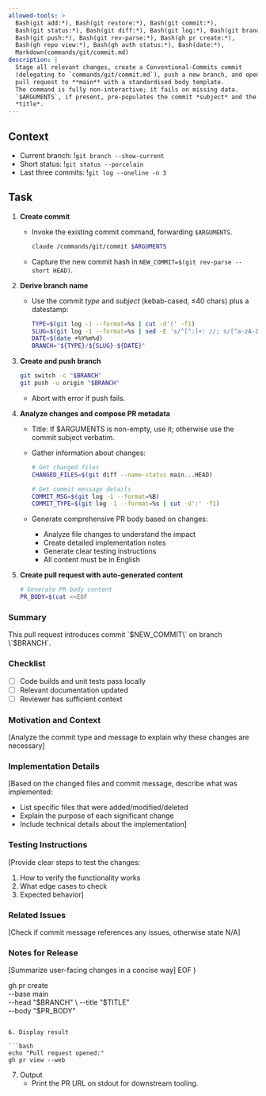 ```yaml
---
allowed-tools: >
  Bash(git add:*), Bash(git restore:*), Bash(git commit:*),
  Bash(git status:*), Bash(git diff:*), Bash(git log:*), Bash(git branch:*),
  Bash(git push:*), Bash(git rev-parse:*), Bash(gh pr create:*),
  Bash(gh repo view:*), Bash(gh auth status:*), Bash(date:*),
  Markdown(commands/git/commit.md)
description: |
  Stage all relevant changes, create a Conventional-Commits commit
  (delegating to `commands/git/commit.md`), push a new branch, and open a
  pull request to **main** with a standardised body template.
  The command is fully non-interactive; it fails on missing data.
  `$ARGUMENTS`, if present, pre-populates the commit *subject* and the PR
  *title*.
---
```


## Context

- Current branch: !`git branch --show-current`
- Short status: !`git status --porcelain`
- Last three commits: !`git log --oneline -n 3`

## Task

1. **Create commit**
   - Invoke the existing commit command, forwarding `$ARGUMENTS`.

     ```bash
     claude /commands/git/commit $ARGUMENTS
     ```

   - Capture the new commit hash in `NEW_COMMIT=$(git rev-parse --short HEAD)`.

2. **Derive branch name**
   - Use the commit _type_ and _subject_ (kebab-cased, ≤40 chars) plus a
     datestamp:

     ```bash
     TYPE=$(git log -1 --format=%s | cut -d'(' -f1)
     SLUG=$(git log -1 --format=%s | sed -E 's/^[^:]+: //; s/[^a-zA-Z0-9]+/-/g; s/-+$//; s/^-+//; s/-{2,}/-/g' | cut -c1-40 | tr '[:upper:]' '[:lower:]')
     DATE=$(date +%Y%m%d)
     BRANCH="${TYPE}/${SLUG}-${DATE}"
     ```

3. **Create and push branch**

   ```bash
   git switch -c "$BRANCH"
   git push -u origin "$BRANCH"
   ```

   - Abort with error if push fails.

4. **Analyze changes and compose PR metadata**
   - Title: If $ARGUMENTS is non-empty, use it; otherwise use the commit subject verbatim.
   - Gather information about changes:

     ```bash
     # Get changed files
     CHANGED_FILES=$(git diff --name-status main...HEAD)

     # Get commit message details
     COMMIT_MSG=$(git log -1 --format=%B)
     COMMIT_TYPE=$(git log -1 --format=%s | cut -d':' -f1)
     ```

   - Generate comprehensive PR body based on changes:
     - Analyze file changes to understand the impact
     - Create detailed implementation notes
     - Generate clear testing instructions
     - All content must be in English

5. **Create pull request with auto-generated content**

   ```bash
   # Generate PR body content
   PR_BODY=$(cat <<EOF
   ```

### Summary

This pull request introduces commit \`$NEW_COMMIT\` on branch \`$BRANCH\`.

### Checklist

- [ ] Code builds and unit tests pass locally
- [ ] Relevant documentation updated
- [ ] Reviewer has sufficient context

### Motivation and Context

<!-- Explain *why* the change is necessary, link issues if applicable -->

[Analyze the commit type and message to explain why these changes are necessary]

### Implementation Details

<!-- Briefly describe *what* was done and any important decisions -->

[Based on the changed files and commit message, describe what was implemented:

- List specific files that were added/modified/deleted
- Explain the purpose of each significant change
- Include technical details about the implementation]

### Testing Instructions

<!-- Provide clear, repeatable steps so reviewers can verify the change -->

[Provide clear steps to test the changes:

1. How to verify the functionality works
2. What edge cases to check
3. Expected behavior]

### Related Issues

<!-- e.g. Closes #123, Relates to #456 -->

[Check if commit message references any issues, otherwise state N/A]

### Notes for Release

<!-- Optional: user-facing details for the changelog -->

[Summarize user-facing changes in a concise way]
EOF
)

gh pr create \
 --base main \
 --head "$BRANCH" \
   --title "$TITLE" \
 --body "$PR_BODY"

````

6. Display result

```bash
echo "Pull request opened:"
gh pr view --web
````

7. Output
   - Print the PR URL on stdout for downstream tooling.
